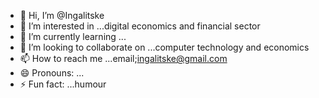 - 👋 Hi, I’m @Ingalitske
- 👀 I’m interested in ...digital economics and financial sector
- 🌱 I’m currently learning ...
- 💞️ I’m looking to collaborate on ...computer technology and economics
- 📫 How to reach me ...email;ingalitske@gmail.com
- 😄 Pronouns: ...
- ⚡ Fun fact: ...humour

<!---
Ingalitske/Ingalitske is a ✨ special ✨ repository because its `README.md` (this file) appears on your GitHub profile.
You can click the Preview link to take a look at your changes.
--->
